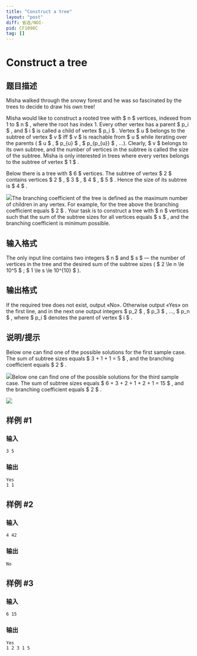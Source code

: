 ```yaml
---
title: "Construct a tree"
layout: "post"
diff: 省选/NOI-
pid: CF1098C
tag: []
---
```


# Construct a tree

## 题目描述

Misha walked through the snowy forest and he was so fascinated by the trees to decide to draw his own tree!

Misha would like to construct a rooted tree with $ n $ vertices, indexed from 1 to $ n $ , where the root has index 1. Every other vertex has a parent $ p_i $ , and $ i $ is called a child of vertex $ p_i $ . Vertex $ u $ belongs to the subtree of vertex $ v $ iff $ v $ is reachable from $ u $ while iterating over the parents ( $ u $ , $ p_{u} $ , $ p_{p_{u}} $ , ...). Clearly, $ v $ belongs to its own subtree, and the number of vertices in the subtree is called the size of the subtree. Misha is only interested in trees where every vertex belongs to the subtree of vertex $ 1 $ .

Below there is a tree with $ 6 $ vertices. The subtree of vertex $ 2 $ contains vertices $ 2 $ , $ 3 $ , $ 4 $ , $ 5 $ . Hence the size of its subtree is $ 4 $ .

 ![](https://cdn.luogu.com.cn/upload/vjudge_pic/CF1098C/c0bc9c82cdcd20b087d88b1afdb2ab79756ebad2.png)The branching coefficient of the tree is defined as the maximum number of children in any vertex. For example, for the tree above the branching coefficient equals $ 2 $ . Your task is to construct a tree with $ n $ vertices such that the sum of the subtree sizes for all vertices equals $ s $ , and the branching coefficient is minimum possible.

## 输入格式

The only input line contains two integers $ n $ and $ s $ — the number of vertices in the tree and the desired sum of the subtree sizes ( $ 2 \le n \le 10^5 $ ; $ 1 \le s \le 10^{10} $ ).

## 输出格式

If the required tree does not exist, output «No». Otherwise output «Yes» on the first line, and in the next one output integers $ p_2 $ , $ p_3 $ , ..., $ p_n $ , where $ p_i $ denotes the parent of vertex $ i $ .

## 说明/提示

Below one can find one of the possible solutions for the first sample case. The sum of subtree sizes equals $ 3 + 1 + 1 = 5 $ , and the branching coefficient equals $ 2 $ .

 ![](https://cdn.luogu.com.cn/upload/vjudge_pic/CF1098C/ee98c5c7cbd89b2c919d59781e8421d44b49e284.png)Below one can find one of the possible solutions for the third sample case. The sum of subtree sizes equals $ 6 + 3 + 2 + 1 + 2 + 1 = 15 $ , and the branching coefficient equals $ 2 $ .

 ![](https://cdn.luogu.com.cn/upload/vjudge_pic/CF1098C/c9978c0d5d53b71095c0212966f1b4c387ec4ee6.png)

## 样例 #1

### 输入

```
3 5

```

### 输出

```
Yes
1 1 

```

## 样例 #2

### 输入

```
4 42

```

### 输出

```
No

```

## 样例 #3

### 输入

```
6 15

```

### 输出

```
Yes
1 2 3 1 5 

```

